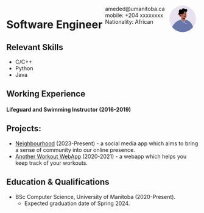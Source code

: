 <img style="float:right;border-radius:50%;width:70px;padding:6px" src="Images/avatar.png" />

<span style="float:right;padding:6px"> 
  ameded@umanitoba.ca <br> mobile: +204 xxxxxxxx <br> Nationality: African
</span>

# Software Engineer  

## Relevant Skills

* C/C++
* Python
* Java

## Working Experience

#### Lifeguard and Swimming Instructor (2016-2019)

## Projects: 

* [Neighbourhood](https://github.com/br-cz/neighbourhood) (2023-Present) - a social media app which aims to bring a sense of community into our online presence.
* [Another Workout WebApp](https://github.com/Gordoco/Comp3020Project) (2020-2021) - a webapp which helps you keep track of your workouts.

## Education & Qualifications

* BSc Computer Science, University of Manitoba (2020-Present).
  * Expected graduation date of Spring 2024.
